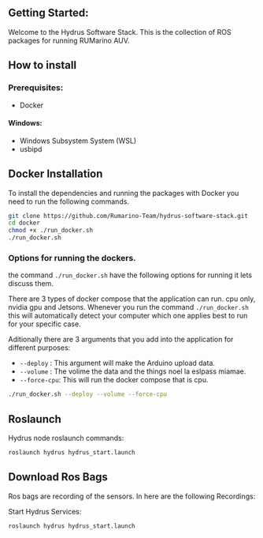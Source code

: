 
## Getting Started:

Welcome to the Hydrus Software Stack. This is the collection of ROS packages for running RUMarino AUV.


## How to install

### Prerequisites:
- Docker
#### Windows:
 - Windows Subsystem System (WSL)
 - usbipd
## Docker Installation

To install the dependencies and running the packages with Docker you need to run the following commands.
```bash
git clone https://github.com/Rumarino-Team/hydrus-software-stack.git
cd docker
chmod +x ./run_docker.sh
./run_docker.sh
```

### Options for running the dockers.
the command  `./run_docker.sh` have the following options for running it lets discuss them.

There are 3 types of docker compose that the application can run. cpu only, nvidia gpu and Jetsons. Whenever you run the command `./run_docker.sh` this will automatically detect your computer which one applies best to run for your specific case.

Aditionally there are 3 arguments that you add into the application for different purposes:

- `--deploy` : This argument will make the Arduino upload data. 
- `--volume` : The volime the data and the things noel la eslpass miamae.
- `--force-cpu`: This will run the docker compose that is cpu.


```bash
./run_docker.sh --deploy --volume --force-cpu
```

## Roslaunch

Hydrus node roslaunch commands:

```bash
roslaunch hydrus hydrus_start.launch
```



## Download Ros Bags

Ros bags are recording of the sensors. In here are the following Recordings:

Start Hydrus Services:

```bash
roslaunch hydrus hydrus_start.launch

```